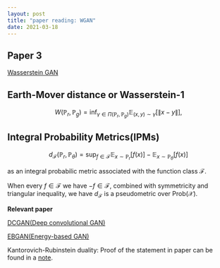 ```yaml
---
layout: post
title: "paper reading: WGAN"
date: 2021-03-18
---
```


## Paper 3
[Wasserstein GAN](https://arxiv.org/abs/1701.07875)

## Earth-Mover distance or Wasserstein-1

$$W(\mathbb{P}_r, \mathbb{P}_g) = \inf_{\gamma \in \Pi(\mathbb{P}_r, \mathbb{P}_g)} \mathbb{E}_{(x, y) \sim \gamma} [\|x - y\|],$$

## Integral Probability Metrics(IPMs)

$$d_{\mathcal{F}} (\mathbb{P}_r, \mathbb{P}_{\theta}) = \sup_{f \in \mathcal{F}} \mathbb{E}_{x \sim \mathbb{P}_r} [f(x)] - \mathbb{E}_{x \sim \mathbb{P}_{\theta}} [f(x)]$$

as an integral probabilic metric associated with the function class $\mathcal{F}$. 

When every $f \in \mathcal{F}$ we have $-f \in \mathcal{F}$, combined with symmetricity and triangular inequality, we have $d_{\mathcal{F}}$ is a pseudometric over Prob($\mathcal{X}$).

**Relevant paper**

[DCGAN(Deep convolutional GAN)](https://arxiv.org/abs/1511.06434)

[EBGAN(Energy-based GAN)](https://arxiv.org/abs/1609.03126)

Kantorovich-Rubinstein duality: Proof of the statement in paper can be found in a [note](https://courses.cs.washington.edu/courses/cse599i/20au/resources/L12_duality.pdf). 